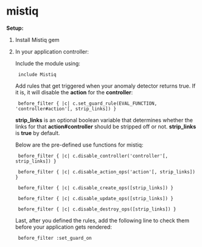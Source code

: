 mistiq
======

<b>Setup:</b>

1. Install Mistiq gem
2. In your application controller:

    Include the module using:
    
        include Mistiq
    
    Add rules that get triggered when your anomaly detector returns true. If it is, it will disable the <b>action</b> for the <b>controller</b>:
    
        before_filter { |c| c.set_guard_rule(EVAL_FUNCTION, 'controller#action'[, strip_links]) }
    
    <b>strip_links</b> is an optional boolean variable that determines whether the links for that <b>action#controller</b> should be stripped off or not. <b>strip_links</b> is <b>true</b> by default.
    
    Below are the pre-defined use functions for mistiq:
    
        before_filter { |c| c.disable_controller('controller'[, strip_links]) }
        
        before_filter { |c| c.disable_action_ops('action'[, strip_links]) }
        
        before_filter { |c| c.disable_create_ops([strip_links]) }
        
        before_filter { |c| c.disable_update_ops([strip_links]) }
        
        before_filter { |c| c.disable_destroy_ops([strip_links]) }
    
    Last, after you defined the rules, add the following line to check them before your application gets rendered:
    
        before_filter :set_guard_on
